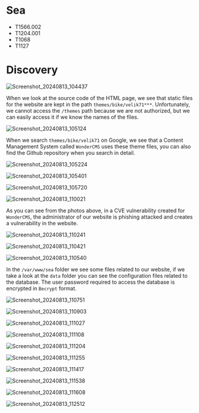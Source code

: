 # Sea
- T1566.002
- T1204.001
- T1068
- T1127
  
# Discovery

![Screenshot_20240813_104437](https://github.com/user-attachments/assets/0d5fb50b-eb6f-4290-94cb-439fc5f5156e)

When we look at the source code of the HTML page, we see that static files for the website are kept in the path `themes/bike/velik71***`. Unfortunately, we cannot access the `/themes` path because we are not authorized, but we can easily access it if we know the names of the files.

![Screenshot_20240813_105124](https://github.com/user-attachments/assets/bee445e2-4dd7-4d5b-9654-7b516c788977)

When we search `themes/bike/velik71` on Google, we see that a Content Management System called `WonderCMS` uses these theme files, you can also find the Github repository when you search in detail.

![Screenshot_20240813_105224](https://github.com/user-attachments/assets/8d03f37f-4018-4c67-881d-ba70b03708fa)

![Screenshot_20240813_105401](https://github.com/user-attachments/assets/f0d94ca4-8f0e-48eb-9e94-6185d0df1c93)

![Screenshot_20240813_105720](https://github.com/user-attachments/assets/e4af5bc7-de85-4667-a5f5-08815db44ee5)

![Screenshot_20240813_110021](https://github.com/user-attachments/assets/66971b1b-bfbf-41fb-a79f-ceb2471842a0)

As you can see from the photos above, in a CVE vulnerability created for `WonderCMS`, the administrator of our website is phishing attacked and creates a vulnerability in the website.

![Screenshot_20240813_110241](https://github.com/user-attachments/assets/207c0158-8cba-4936-bbef-4afe0b43f9dd)

![Screenshot_20240813_110421](https://github.com/user-attachments/assets/743c4dc8-af7e-4243-a931-0c5b123f8dba)

![Screenshot_20240813_110540](https://github.com/user-attachments/assets/5fc658b0-25b5-4b19-ac91-e13fbf6a3ae6)

In the `/var/www/sea` folder we see some files related to our website, if we take a look at the `data` folder you can see the configuration files related to the database. The user password required to access the database is encrypted in `Becrypt` format.

![Screenshot_20240813_110751](https://github.com/user-attachments/assets/30cb62ac-10b2-4ad6-9ba3-fa8423cbe951)



![Screenshot_20240813_110903](https://github.com/user-attachments/assets/702ff84c-d859-48bb-a16b-a8ef5ab0e050)


![Screenshot_20240813_111027](https://github.com/user-attachments/assets/66bb1eba-9bea-4147-9e6d-30b1a80baa58)


![Screenshot_20240813_111108](https://github.com/user-attachments/assets/478bb641-fe95-4c5a-a6f2-a6a0e6fc255a)


![Screenshot_20240813_111204](https://github.com/user-attachments/assets/9be41c85-2f1e-419c-abea-22e0b4a5e34f)

![Screenshot_20240813_111255](https://github.com/user-attachments/assets/8d72fde5-4381-403a-949e-7d4a5de3b93e)

![Screenshot_20240813_111417](https://github.com/user-attachments/assets/165d4564-f612-46f0-a50f-2897283993c4)

![Screenshot_20240813_111538](https://github.com/user-attachments/assets/4fe1b9a2-e790-4180-8d75-21c14c5ae959)

![Screenshot_20240813_111608](https://github.com/user-attachments/assets/d5b7a060-187e-410e-b35b-c7a55a173b6c)

![Screenshot_20240813_112512](https://github.com/user-attachments/assets/fb1cd7e6-265a-4f42-9f82-f4d0f0bfb386)








